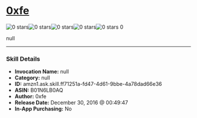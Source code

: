 # [0xfe](http://alexa.amazon.com/#skills/amzn1.ask.skill.ff71251a-fd47-4d61-9bbe-4a78dad66e36)
![0 stars](../../images/ic_star_border_black_18dp_1x.png)![0 stars](../../images/ic_star_border_black_18dp_1x.png)![0 stars](../../images/ic_star_border_black_18dp_1x.png)![0 stars](../../images/ic_star_border_black_18dp_1x.png)![0 stars](../../images/ic_star_border_black_18dp_1x.png) 0

null

***

### Skill Details

* **Invocation Name:** null
* **Category:** null
* **ID:** amzn1.ask.skill.ff71251a-fd47-4d61-9bbe-4a78dad66e36
* **ASIN:** B01N6LB0AQ
* **Author:** 0xfe
* **Release Date:** December 30, 2016 @ 00:49:47
* **In-App Purchasing:** No
